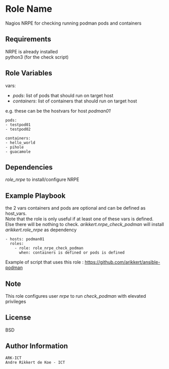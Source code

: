 Role Name
=========

Nagios NRPE for checking running podman pods and containers

Requirements
------------

NRPE is already installed  
python3 (for the check script)

Role Variables
--------------

vars:

- *pods*: list of pods that should run on target host
- *containers*: list of containers that should run on target host

e.g. these can be the hostvars for host *podman01*

    pods:
    - testpod01
    - testpod02

    containers:
    - hello_world
    - pihole
    - guacamole

Dependencies
------------

*role_nrpe* to install/configure NRPE

Example Playbook
----------------

the 2 vars containers and pods are optional and can be defined as host_vars.  
Note that the role is only useful if at least one of these vars is defined.  
Else there will be nothing to check.
*arikkert.nrpe_check_podman* will install *arikkert.role_nrpe* as dependency

    - hosts: podman01
      roles:
        - role: role_nrpe_check_podman
          when: containers is defined or pods is defined

Example of script that uses this role : https://github.com/arikkert/ansible-podman

Note
-------

This role configures user *nrpe* to run *check_podman* with elevated privileges

License
-------

BSD

Author Information
------------------

    ARK-ICT
    Andre Rikkert de Koe - ICT
